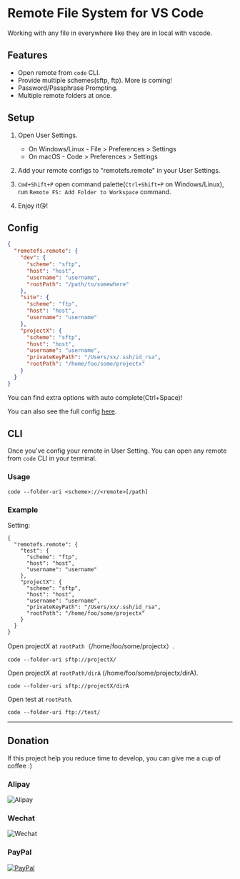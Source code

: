 # Remote File System for VS Code

Working with any file in everywhere like they are in local with vscode.

## Features

* Open remote from `code` CLI.
* Provide multiple schemes(sftp, ftp). More is coming!
* Password/Passphrase Prompting.
* Multiple remote folders at once.

## Setup

1.  Open User Settings.

    * On Windows/Linux - File > Preferences > Settings
    * On macOS - Code > Preferences > Settings

2.  Add your remote configs to "remotefs.remote" in your User Settings.
3.  `Cmd+Shift+P` open command palette(`Ctrl+Shift+P` on Windows/Linux), run `Remote FS: Add Folder to Workspace` command.
4.  Enjoy it😘!

## Config

```json
{
  "remotefs.remote": {
    "dev": {
      "scheme": "sftp",
      "host": "host",
      "username": "username",
      "rootPath": "/path/to/somewhere"
    },
    "site": {
      "scheme": "ftp",
      "host": "host",
      "username": "username"
    },
    "projectX": {
      "scheme": "sftp",
      "host": "host",
      "username": "username",
      "privateKeyPath": "/Users/xx/.ssh/id_rsa",
      "rootPath": "/home/foo/some/projectx"
    }
  }
}
```

You can find extra options with auto complete(Ctrl+Space)!

You can also see the full config [here](https://github.com/liximomo/vscode-remote-fs/wiki/config).

## CLI
Once you've config your remote in User Setting. You can open any remote from `code` CLI in your terminal.

### Usage

```
code --folder-uri <scheme>://<remote>[/path]
```

### Example

Setting: 

```
{
  "remotefs.remote": {
    "test": {
      "scheme": "ftp",
      "host": "host",
      "username": "username"
    },
    "projectX": {
      "scheme": "sftp",
      "host": "host",
      "username": "username",
      "privateKeyPath": "/Users/xx/.ssh/id_rsa",
      "rootPath": "/home/foo/some/projectx"
    }
  }
}
```

Open projectX at `rootPath`（/home/foo/some/projectx）.

```
code --folder-uri sftp://projectX/
```

Open projectX at `rootPath/dirA` (/home/foo/some/projectx/dirA).

```
code --folder-uri sftp://projectX/dirA
```

Open test at `rootPath`.

```
code --folder-uri ftp://test/
```
---

## Donation

If this project help you reduce time to develop, you can give me a cup of coffee :)

### Alipay

![Alipay](https://raw.githubusercontent.com/liximomo/vscode-sftp/master/assets/alipay.png)

### Wechat

![Wechat](https://raw.githubusercontent.com/liximomo/vscode-sftp/master/assets/wechat.png)

### PayPal

[![PayPal](https://img.shields.io/badge/Donate-PayPal-green.svg)](https://paypal.me/liximomo)
